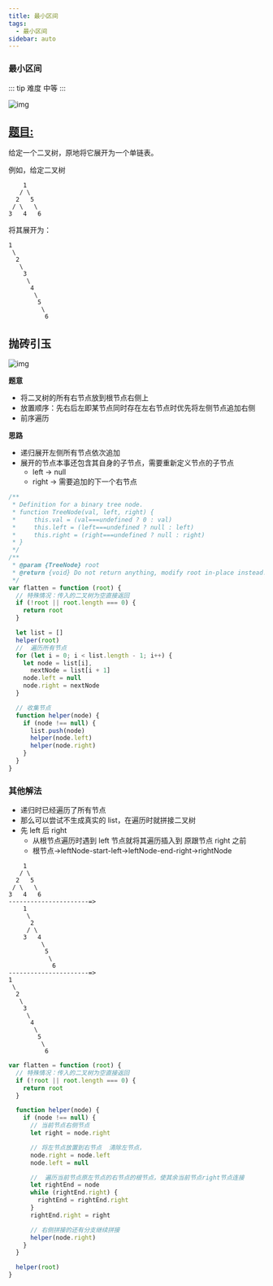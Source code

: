 ```yaml
---
title: 最小区间
tags:
  - 最小区间
sidebar: auto
---
```


### 最小区间

::: tip 难度
中等
:::

![img](http://qiniu.gaowenju.com/leecode/banner/20200802.jpg)

## [题目:](https://leetcode-cn.com/problems/flatten-binary-tree-to-linked-list/)

给定一个二叉树，原地将它展开为一个单链表。

例如，给定二叉树

```
    1
   / \
  2   5
 / \   \
3   4   6
```

将其展开为：

```
1
 \
  2
   \
    3
     \
      4
       \
        5
         \
          6
```

## 抛砖引玉

![img](http://qiniu.gaowenju.com/leecode/20200802.png)

**题意**

- 将二叉树的所有右节点放到根节点右侧上
- 放置顺序：先右后左即某节点同时存在左右节点时优先将左侧节点追加右侧
- 前序遍历

**思路**

- 递归展开左侧所有节点依次追加
- 展开的节点本事还包含其自身的子节点，需要重新定义节点的子节点
  - left -> null
  - right -> 需要追加的下一个右节点

```javascript
/**
 * Definition for a binary tree node.
 * function TreeNode(val, left, right) {
 *     this.val = (val===undefined ? 0 : val)
 *     this.left = (left===undefined ? null : left)
 *     this.right = (right===undefined ? null : right)
 * }
 */
/**
 * @param {TreeNode} root
 * @return {void} Do not return anything, modify root in-place instead.
 */
var flatten = function (root) {
  // 特殊情况：传入的二叉树为空直接返回
  if (!root || root.length === 0) {
    return root
  }

  let list = []
  helper(root)
  //  遍历所有节点
  for (let i = 0; i < list.length - 1; i++) {
    let node = list[i],
      nextNode = list[i + 1]
    node.left = null
    node.right = nextNode
  }

  // 收集节点
  function helper(node) {
    if (node !== null) {
      list.push(node)
      helper(node.left)
      helper(node.right)
    }
  }
}
```

### 其他解法

- 递归时已经遍历了所有节点
- 那么可以尝试不生成真实的 list，在遍历时就拼接二叉树
- 先 left 后 right
  - 从根节点遍历时遇到 left 节点就将其遍历插入到 原跟节点 right 之前
  - 根节点->leftNode-start-left->leftNode-end-right->rightNode

```
    1
   / \
  2   5
 / \   \
3   4   6
----------------------=>
    1
     \
      2
     / \
    3   4
         \
          5
           \
            6
----------------------=>
1
 \
  2
   \
    3
     \
      4
       \
        5
         \
          6
```

```javascript
var flatten = function (root) {
  // 特殊情况：传入的二叉树为空直接返回
  if (!root || root.length === 0) {
    return root
  }

  function helper(node) {
    if (node !== null) {
      // 当前节点右侧节点
      let right = node.right

      // 将左节点放置到右节点  清除左节点，
      node.right = node.left
      node.left = null

      //  遍历当前节点原左节点的右节点的根节点，使其余当前节点right节点连接
      let rightEnd = node
      while (rightEnd.right) {
        rightEnd = rightEnd.right
      }
      rightEnd.right = right

      // 右侧拼接的还有分支继续拼接
      helper(node.right)
    }
  }

  helper(root)
}
```
